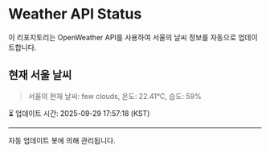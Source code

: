 
# Weather API Status

이 리포지토리는 OpenWeather API를 사용하여 서울의 날씨 정보를 자동으로 업데이트합니다.

## 현재 서울 날씨
> 서울의 현재 날씨: few clouds, 온도: 22.41°C, 습도: 59%

⏳ 업데이트 시간: 2025-09-29 17:57:18 (KST)

---
자동 업데이트 봇에 의해 관리됩니다.
